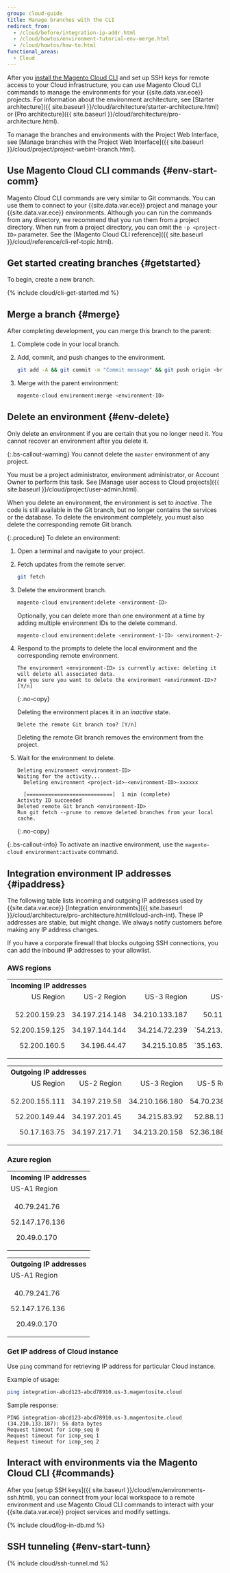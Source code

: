 ```yaml
---
group: cloud-guide
title: Manage branches with the CLI
redirect_from:
  - /cloud/before/integration-ip-addr.html
  - /cloud/howtos/environment-tutorial-env-merge.html
  - /cloud/howtos/how-to.html
functional_areas:
  - Cloud
---
```


After you [install the Magento Cloud CLI](/cloud/reference/cli-ref-topic.html) and set up SSH keys for remote access to your Cloud infrastructure, you can use Magento Cloud CLI commands to manage the environments for your {{site.data.var.ece}} projects. For information about the environment architecture, see [Starter architecture]({{ site.baseurl }}/cloud/architecture/starter-architecture.html) or [Pro architecture]({{ site.baseurl }}/cloud/architecture/pro-architecture.html).

To manage the branches and environments with the Project Web Interface, see [Manage branches with the Project Web Interface]({{ site.baseurl }}/cloud/project/project-webint-branch.html).

## Use Magento Cloud CLI commands {#env-start-comm}

Magento Cloud CLI commands are very similar to Git commands. You can use them to connect to your {{site.data.var.ece}} project and manage your {{site.data.var.ece}} environments. Although you can run the commands from any directory, we recommend that you run them from a project directory. When run from a project directory, you can omit the `-p <project-ID>` parameter. See the [Magento Cloud CLI reference]({{ site.baseurl }}/cloud/reference/cli-ref-topic.html).

## Get started creating branches {#getstarted}

To begin, create a new branch.

{% include cloud/cli-get-started.md %}

## Merge a branch {#merge}

After completing development, you can merge this branch to the parent:

1. Complete code in your local branch.

1. Add, commit, and push changes to the environment.

   ```bash
   git add -A && git commit -m "Commit message" && git push origin <branch-name>
   ```

1. Merge with the parent environment:

   ```bash
   magento-cloud environment:merge <environment-ID>
   ```

## Delete an environment {#env-delete}

Only delete an environment if you are certain that you no longer need it. You cannot recover an environment after you delete it.

{:.bs-callout-warning}
You cannot delete the `master` environment of any project.

You must be a project administrator, environment administrator, or Account Owner to perform this task. See [Manage user access to Cloud projects]({{ site.baseurl }}/cloud/project/user-admin.html).

When you delete an environment, the environment is set to _inactive_. The code is still available in the Git branch, but no longer contains the services or the database. To delete the environment completely, you must also delete the corresponding remote Git branch.

{:.procedure}
To delete an environment:

1. Open a terminal and navigate to your project.

1. Fetch updates from the remote server.

   ```bash
   git fetch
   ```

1. Delete the environment branch.

   ```bash
   magento-cloud environment:delete <environment-ID>
   ```

   Optionally, you can delete more than one environment at a time by adding multiple environment IDs to the delete command.

   ```bash
   magento-cloud environment:delete <environment-1-ID> <environment-2-ID>
   ```

1. Respond to the prompts to delete the local environment and the corresponding remote environment.

   ```terminal
   The environment <environment-ID> is currently active: deleting it will delete all associated data.
   Are you sure you want to delete the environment <environment-ID>? [Y/n]
   ```
   {:.no-copy}

   Deleting the environment places it in an _inactive_ state.

   ```terminal
   Delete the remote Git branch too? [Y/n]
   ```

   Deleting the remote Git branch removes the environment from the project.

1. Wait for the environment to delete.

   ```terminal
   Deleting environment <environment-ID>
   Waiting for the activity...
     Deleting environment <project-id>-<environment-ID>-xxxxxx

     [============================]  1 min (complete)
   Activity ID succeeded
   Deleted remote Git branch <environment-ID>
   Run git fetch --prune to remove deleted branches from your local cache.
   ```
   {:.no-copy}

{:.bs-callout-info}
To activate an inactive environment, use the `magento-cloud environment:activate` command.

## Integration environment IP addresses {#ipaddress}

The following table lists incoming and outgoing IP addresses used by {{site.data.var.ece}} [Integration environments]({{ site.baseurl }}/cloud/architecture/pro-architecture.html#cloud-arch-int). These IP addresses are stable, but might change. We always notify customers before making any IP address changes.

If you have a corporate firewall that blocks outgoing SSH connections, you can add the inbound IP addresses to your allowlist.

### AWS regions

<table>
<tr>
<th align="left" colspan="7"><b>Incoming IP addresses</b></th>
</tr>
<tr>
<td align="right">US Region</td>
<td align="right">US-2 Region</td>
<td align="right">US-3 Region</td>
<td align="right">US-5 Region</td>
<td align="right">EU Region</td>
<td align="right">EU-3 Region</td>
<td align="right">AP-3 Region</td>
</tr>
<tr>
<td align="right">
<p>52.200.159.23</p>
<p>52.200.159.125</p>
<p>52.200.160.5</p>
</td>
<td align="right">
<p>34.197.214.148</p>
<p>34.197.144.144</p>
<p>34.196.44.47</p>
</td>
<td align="right">
<p>34.210.133.187</p>
<p>34.214.72.239</p>
<p>34.215.10.85</p>
</td>
<td align="right">
<p>50.112.160.58</p>
<p>`54.213.195.223`</p>
<p>`35.163.170.185`</p>
</td>
<td align="right">
<p>52.209.44.44</p>
<p>52.209.23.96</p>
<p>52.51.117.101</p>
</td>
<td align="right">
<p>34.240.75.192</p>
<p>34.251.110.37</p>
<p>52.19.113.35</p>
</td>
<td align="right">
<p>52.65.39.201</p>
<p>52.65.10.202</p>
<p>52.65.30.37</p>
</td>
</tr>
</table>

<table >
<tr>
<th align="left" colspan="7"><b>Outgoing IP addresses</b></th>
</tr>
<tr>
<td align="right">US Region</td>
<td align="right">US-2 Region</td>
<td align="right">US-3 Region</td>
<td align="right">US-5 Region</td>
<td align="right">EU Region</td>
<td align="right">EU-3 Region</td>
<td align="right">AP-3 Region</td>
</tr>
<tr>
<td align="right">
<p>52.200.155.111</p>
<p>52.200.149.44</p>
<p>50.17.163.75</p>
</td>
<td align="right">
<p>34.197.219.58</p>
<p>34.197.201.45</p>
<p>34.197.217.71</p>
</td>
<td align="right">
<p>34.210.166.180</p>
<p>34.215.83.92</p>
<p>34.213.20.158</p>
</td>
<td align="right">
<p>54.70.238.217</p>
<p>52.88.113.98</p>
<p>52.36.188.230</p>
</td>
<td align="right">
<p>52.51.163.159</p>
<p>52.209.44.60</p>
<p>52.208.156.247</p>
</td>
<td align="right">
<p>34.240.57.142</p>
<p>52.16.140.48</p>
<p>52.209.134.55</p>
</td>
<td align="right">
<p>52.65.143.178</p>
<p>13.54.80.197</p>
<p>52.62.224.4</p>
</td>
</tr>
</table>

### Azure region

<table>
<tr>
<th align="left"><b>Incoming IP addresses</b></th>
</tr>
<tr>
<td align="left">US-A1 Region</td>
</tr>
<tr>
<td>
<p>&nbsp;&nbsp;40.79.241.76</p>
<p>52.147.176.136</p>
<p>&nbsp;&nbsp;&nbsp;20.49.0.170</p>
</td>
</tr>
</table>

<table>
<tr>
<th align= "left"><b>Outgoing IP addresses</b></th>
</tr>
<tr>
<td align="left">US-A1 Region</td>
</tr>
<tr>
<td>
<p>&nbsp;&nbsp;40.79.241.76</p>
<p>52.147.176.136</p>
<p>&nbsp;&nbsp;&nbsp;20.49.0.170</p>
</td>
</tr>
</table>

### Get IP address of Cloud instance

Use `ping` command for retrieving IP address for particular Cloud instance.

Example of usage:

```bash
ping integration-abcd123-abcd78910.us-3.magentosite.cloud
```

Sample response:

```console
PING integration-abcd123-abcd78910.us-3.magentosite.cloud (34.210.133.187): 56 data bytes
Request timeout for icmp_seq 0
Request timeout for icmp_seq 1
Request timeout for icmp_seq 2
```

## Interact with environments via the Magento Cloud CLI {#commands}

After you [setup SSH keys]({{ site.baseurl }}/cloud/env/environments-ssh.html), you can connect from your local workspace to a remote environment and use Magento Cloud CLI commands to interact with your {{site.data.var.ece}} project services and modify settings.

{% include cloud/log-in-db.md %}

## SSH tunneling {#env-start-tunn}

{% include cloud/ssh-tunnel.md %}
